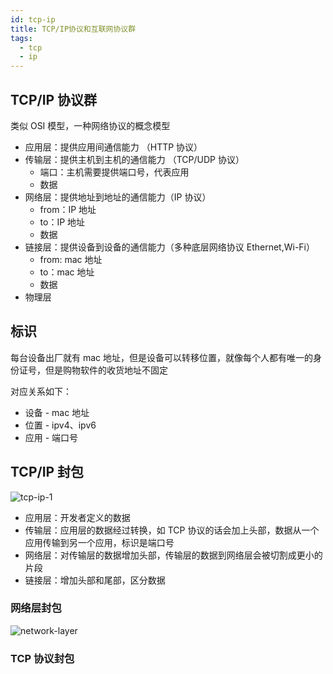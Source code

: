```yaml
---
id: tcp-ip
title: TCP/IP协议和互联网协议群
tags:
  - tcp
  - ip
---
```


## TCP/IP 协议群

类似 OSI 模型，一种网络协议的概念模型

- 应用层：提供应用间通信能力 （HTTP 协议）
- 传输层：提供主机到主机的通信能力 （TCP/UDP 协议）
  - 端口：主机需要提供端口号，代表应用
  - 数据
- 网络层：提供地址到地址的通信能力（IP 协议）
  - from：IP 地址
  - to：IP 地址
  - 数据
- 链接层：提供设备到设备的通信能力（多种底层网络协议 Ethernet,Wi-Fi）
  - from: mac 地址
  - to：mac 地址
  - 数据
- 物理层

## 标识

每台设备出厂就有 mac 地址，但是设备可以转移位置，就像每个人都有唯一的身份证号，但是购物软件的收货地址不固定

对应关系如下：

- 设备 - mac 地址
- 位置 - ipv4、ipv6
- 应用 - 端口号

## TCP/IP 封包

![tcp-ip-1](https://fxpby.oss-cn-beijing.aliyuncs.com/blogImg/network/TCPIP%E5%B0%81%E5%8C%851.png)

- 应用层：开发者定义的数据
- 传输层：应用层的数据经过转换，如 TCP 协议的话会加上头部，数据从一个应用传输到另一个应用，标识是端口号
- 网络层：对传输层的数据增加头部，传输层的数据到网络层会被切割成更小的片段
- 链接层：增加头部和尾部，区分数据

### 网络层封包

![network-layer](https://fxpby.oss-cn-beijing.aliyuncs.com/blogImg/network/%E7%BD%91%E7%BB%9C%E5%B1%82%E5%B0%81%E5%8C%85.png)

### TCP 协议封包
